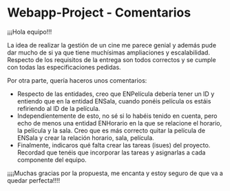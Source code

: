 # Webapp-Project - Comentarios

¡¡¡Hola equipo!!! 

La idea de realizar la gestión de un cine me parece genial y además pude dar mucho de si ya que tiene muchísimas ampliaciones y escalabilidad. Respecto de los requisitos de la entrega son todos correctos y se cumple con todas las especificaciones pedidas.

Por otra parte, quería haceros unos comentarios:

- Respecto de las entidades, creo que ENPelícula debería tener un ID y entiendo que en la entidad ENSala, cuando ponéis película os estáis refiriendo al ID de la película.
- Independientemente de esto, no sé si lo habéis tenido en cuenta, pero echo de menos una entidad ENHorario en la que se relacione el horario, la película y la sala. Creo que es más correcto quitar la película de ENSala y crear la relación horario, sala, película.
- Finalmente, indicaros qué falta crear las tareas (isues) del proyecto. Recordad que tenéis que incorporar las tareas y asignarlas a cada componente del equipo.

¡¡¡¡Muchas gracias por la propuesta, me encanta y estoy seguro de que va a quedar perfecta!!!!

